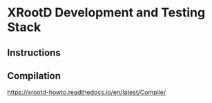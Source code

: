 # XRootD Development and Testing Stack

## Instructions


## Compilation
https://xrootd-howto.readthedocs.io/en/latest/Compile/